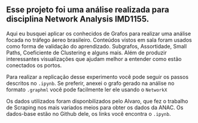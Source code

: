 ## Esse projeto foi uma análise realizada para disciplina Network Analysis IMD1155. 

Aqui eu busquei aplicar os conhecidos de Grafos para realizar uma análise focada no tráfego áereo brasileiro. Conteúdos vistos em sala foram usados como forma de validação do aprendizado. Subgrafos, Assortidade, Small Paths, Coeficiente de Clustering e alguns mais. Além de produzir interessantes visualizações que ajudam melhor a entender como estão conectados os portos.

Para realizar a replicação desse experimento você pode seguir os passos descritos no `.ipynb`. Se preferir, anexei o grafo gerado na análise no formato 
`.graphml` você pode facilmente ler ele usando o `NetworkX`

Os dados utilizados foram disponbilizados pelo Alvaro, que fez o trabalho de Scraping nos mais variados meios para obter os dados da ANAC.
Os dados-base estão no Github dele, os links você encontra o `.ipynb`. 
